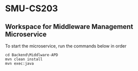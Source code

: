# SMU-CS203

## Workspace for Middleware Management Microservice

To start the microservice, run the commands below in order

```console
cd Backend\Middlware-APD
mvn clean install
mvn exec:java
```
